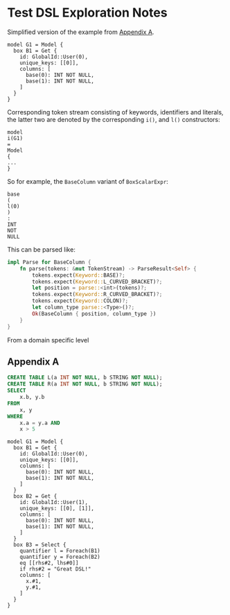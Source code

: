 # Test DSL Exploration Notes

Simplified version of the example from [Appendix A](#appendix-a).

```
model G1 = Model {
  box B1 = Get {
    id: GlobalId::User(0),
    unique_keys: [[0]],
    columns: [
      base(0): INT NOT NULL,
      base(1): INT NOT NULL,
    ]
  }
}
```

Corresponding token stream consisting of keywords, identifiers and literals, the latter two are denoted by the corresponding `i()`, and `l()` constructors:

```
model
i(G1)
=
Model
{
...
}
```

So for example, the `BaseColumn` variant of `BoxScalarExpr`:

```
base
(
l(0)
)
:
INT
NOT
NULL
```

This can be parsed like:

```rust
impl Parse for BaseColumn {
    fn parse(tokens: &mut TokenStream) -> ParseResult<Self> {
        tokens.expect(Keyword::BASE)?;
        tokens.expect(Keyword::L_CURVED_BRACKET)?;
        let position = parse::<int>(tokens)?;
        tokens.expect(Keyword::R_CURVED_BRACKET)?;
        tokens.expect(Keyword::COLON)?;
        let column_type parse::<Type>()?;
        Ok(BaseColumn { position, column_type })
    }
}
```

From a domain specific level

## Appendix A

```SQL
CREATE TABLE L(a INT NOT NULL, b STRING NOT NULL);
CREATE TABLE R(a INT NOT NULL, b STRING NOT NULL);
SELECT 
    x.b, y.b
FROM
    x, y
WHERE
    x.a = y.a AND
    x > 5
```

```
model G1 = Model {
  box B1 = Get {
    id: GlobalId::User(0),
    unique_keys: [[0]],
    columns: [
      base(0): INT NOT NULL,
      base(1): INT NOT NULL,
    ]
  }
  box B2 = Get {
    id: GlobalId::User(1),
    unique_keys: [[0], [1]],
    columns: [
      base(0): INT NOT NULL,
      base(1): INT NOT NULL,
    ]
  }
  box B3 = Select {
    quantifier l = Foreach(B1)
    quantifier y = Foreach(B2)
    eq [[rhs#2, lhs#0]]
    if rhs#2 = "Great DSL!"
    columns: [
      x.#1,
      y.#1,
    ]
  }
}
```